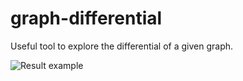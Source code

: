 # graph-differential
Useful tool to explore the differential of a given graph.

<img src="result_example.PNG" alt="Result example">
